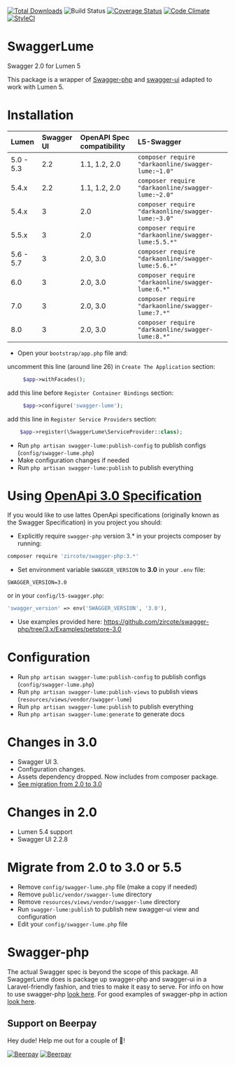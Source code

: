 [![Total Downloads](https://poser.pugx.org/DarkaOnLine/swagger-lume/downloads.svg)](https://packagist.org/packages/DarkaOnLine/swagger-lume)
![Build Status](https://github.com/DarkaOnLine/SwaggerLume/actions/workflows/test-config.yml/badge.svg?branch=master)
[![Coverage Status](https://coveralls.io/repos/github/DarkaOnLine/SwaggerLume/badge.svg?branch=master)](https://coveralls.io/github/DarkaOnLine/SwaggerLume?branch=master)
[![Code Climate](https://codeclimate.com/github/DarkaOnLine/SwaggerLume/badges/gpa.svg)](https://codeclimate.com/github/DarkaOnLine/SwaggerLume)
[![StyleCI](https://styleci.io/repos/50113229/shield)](https://styleci.io/repos/50113229)

SwaggerLume
==========

Swagger 2.0 for Lumen 5

This package is a wrapper of [Swagger-php](https://github.com/zircote/swagger-php) and [swagger-ui](https://github.com/swagger-api/swagger-ui) adapted to work with Lumen 5.

Installation
============

 Lumen      | Swagger UI| OpenAPI Spec compatibility | L5-Swagger
:-----------|:----------|:---------------------------|:----------
 5.0 - 5.3  | 2.2       | 1.1, 1.2, 2.0              | ``` composer require "darkaonline/swagger-lume:~1.0" ```
 5.4.x      | 2.2       | 1.1, 1.2, 2.0              | ``` composer require "darkaonline/swagger-lume:~2.0" ```
 5.4.x      | 3         | 2.0                        | ``` composer require "darkaonline/swagger-lume:~3.0" ```
 5.5.x      | 3         | 2.0                        | ``` composer require "darkaonline/swagger-lume:5.5.*" ```
 5.6 - 5.7  | 3         | 2.0, 3.0                   | ``` composer require "darkaonline/swagger-lume:5.6.*" ```
 6.0        | 3         | 2.0, 3.0                   | ``` composer require "darkaonline/swagger-lume:6.*" ```
 7.0        | 3         | 2.0, 3.0                   | ``` composer require "darkaonline/swagger-lume:7.*" ```
 8.0        | 3         | 2.0, 3.0                   | ``` composer require "darkaonline/swagger-lume:8.*" ```

- Open your `bootstrap/app.php` file and:

uncomment this line (around line 26) in `Create The Application` section:
```php
     $app->withFacades();
```

add this line before `Register Container Bindings` section:
```php
     $app->configure('swagger-lume');
```

add this line in `Register Service Providers` section:
```php
    $app->register(\SwaggerLume\ServiceProvider::class);
```

- Run `php artisan swagger-lume:publish-config` to publish configs (`config/swagger-lume.php`)
- Make configuration changes if needed
- Run `php artisan swagger-lume:publish` to publish everything

Using [OpenApi 3.0 Specification](https://github.com/OAI/OpenAPI-Specification)
============
If you would like to use lattes OpenApi specifications (originally known as the Swagger Specification) in you project you should:
- Explicitly require `swagger-php` version 3.* in your projects composer by running:
```bash
composer require 'zircote/swagger-php:3.*'
```
- Set environment variable `SWAGGER_VERSION` to **3.0** in your `.env` file:
```
SWAGGER_VERSION=3.0
```
or in your `config/l5-swagger.php`:
```php
'swagger_version' => env('SWAGGER_VERSION', '3.0'),
```
- Use examples provided here: https://github.com/zircote/swagger-php/tree/3.x/Examples/petstore-3.0

Configuration
============
- Run `php artisan swagger-lume:publish-config` to publish configs (`config/swagger-lume.php`)
- Run `php artisan swagger-lume:publish-views` to publish views (`resources/views/vendor/swagger-lume`)
- Run `php artisan swagger-lume:publish` to publish everything
- Run `php artisan swagger-lume:generate` to generate docs

Changes in 3.0
============
- Swagger UI 3.
- Configuration changes.
- Assets dependency dropped. Now includes from composer package.
- [See migration from 2.0 to 3.0](#migrate-from-20-to-30-or-55)

Changes in 2.0
============
- Lumen 5.4 support
- Swagger UI 2.2.8

Migrate from 2.0 to 3.0 or 5.5
============
- Remove `config/swagger-lume.php` file (make a copy if needed)
- Remove `public/vendor/swagger-lume` directory
- Remove `resources/views/vendor/swagger-lume` directory
- Run `swagger-lume:publish` to publish new swagger-ui view and configuration
- Edit your `config/swagger-lume.php` file

Swagger-php
======================
The actual Swagger spec is beyond the scope of this package. All SwaggerLume does is package up swagger-php and swagger-ui in a Laravel-friendly fashion, and tries to make it easy to serve. For info on how to use swagger-php [look here](http://zircote.com/swagger-php/). For good examples of swagger-php in action [look here](https://github.com/zircote/swagger-php/tree/master/Examples/petstore.swagger.io).

## Support on Beerpay
Hey dude! Help me out for a couple of :beers:!

[![Beerpay](https://beerpay.io/DarkaOnLine/SwaggerLume/badge.svg?style=beer-square)](https://beerpay.io/DarkaOnLine/SwaggerLume)  [![Beerpay](https://beerpay.io/DarkaOnLine/SwaggerLume/make-wish.svg?style=flat-square)](https://beerpay.io/DarkaOnLine/SwaggerLume?focus=wish)
